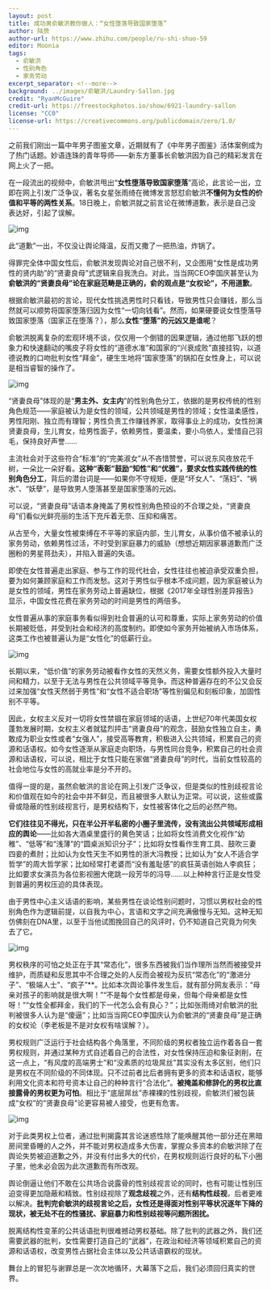 ```yaml
---
layout: post
title: 成功男俞敏洪教你做人：“女性堕落导致国家堕落”
author: 陆贽
author-url: https://www.zhihu.com/people/ru-shi-shuo-59
editor: Moonia
tags:
  - 俞敏洪
  - 性别角色
  - 家务劳动
excerpt_separator: <!--more-->
background: ../images/俞敏洪/Laundry-Sallon.jpg
credit: "RyanMcGuire"
credit-url: https://freestockphotos.io/show/6921-laundry-sallon
license: "CC0"
license-url: https://creativecommons.org/publicdomain/zero/1.0/
---
```


之前我们刚出一篇中年男子图鉴文章，近期就有了《中年男子图鉴》活体案例成为了热门话题。妙语连珠的青年导师——新东方董事长俞敏洪因为自己的精彩发言在网上火了一把。

<!--more-->

在一段流出的视频中，俞敏洪甩出“**女性堕落导致国家堕落**”高论，此言论一出，立即在网上引发广泛争议，著名女星张雨绮在微博发言怒怼俞敏洪**不懂何为女性的价值和平等的两性关系**。18日晚上，俞敏洪就之前言论在微博道歉，表示是自己没表达好，引起了误解。



<img class="img-fluid" src="../images/俞敏洪/1bccea0727cf952163d938a6b32718ab-sz_233957.png" alt="img">



此“道歉”一出，不仅没让舆论降温，反而又撒了一把热油，炸锅了。



得罪完全体中国女性后，俞敏洪发现舆论对自己很不利，又企图用“女性是成功男性的贤内助”的“贤妻良母”式逻辑来自我洗白。对此，当当网CEO李国庆甚至认为**俞敏洪的“贤妻良母”论在家庭范畴是正确的，俞的观点是“女权论”，不用道歉**。



根据俞敏洪最初的言论，现代女性挑选男性时只看钱，导致男性只会赚钱，那么当然就可以顺势将国家堕落归因为女性“一切向钱看”。然而，如果硬要说女性堕落导致国家堕落（国家正在堕落？），那么**女性“堕落”的元凶又是谁呢**？

俞敏洪脱离复杂的宏观环境不谈，仅仅用一个倒错的因果逻辑，通过他那飞跃的想象力和快速翻动的嘴皮子将女性的“道德水准”和国家的“兴衰成败”直接挂钩，以道德说教的口吻批判女性“拜金”，硬生生地将“国家堕落”的锅扣在女性身上，可以说是相当睿智的操作了。



<img class="img-fluid" src="../images/俞敏洪/667e58797a3d5c616c1d32ca82563899-sz_383446.jpg" alt="img">



“贤妻良母”体现的是“**男主外、女主内**”的性别角色分工，依据的是男权传统的性别角色规范——家庭被认为是女性的领域，公共领域是男性的领域；女性温柔感性，男性阳刚、独立而有理智；男性负责工作赚钱养家，取得事业上的成功，女性扮演贤妻良母，生儿育女，给男性面子，依赖男性，要温柔，要小鸟依人，爱惜自己羽毛，保持良好声誉……

主流社会对于这些符合“标准”的“完美淑女”从不吝惜赞誉，可以说东风夜放花千树，一朵比一朵好看。**这种“表彰”鼓励“知性”和“优雅”，要求女性实践传统的性别角色分工**，背后的潜台词是——如果你不守规矩，便是“坏女人”、“荡妇”、“祸水”、“妖孽”，是导致男人堕落甚至是国家堕落的元凶。

可以说，“贤妻良母”话语本身掩盖了男权性别角色预设的不合理之处，“贤妻良母”们看似光鲜亮丽的生活下充斥着无奈、压抑和痛苦。

从古至今，大量女性被束缚在不平等的家庭内部，生儿育女，从事价值不被承认的家务劳动，依赖男性过活，不时受到家庭暴力的威胁（想想近期因家暴道歉而广泛圈粉的男星蒋劲夫），并陷入普遍的失语。

即使在女性普遍走出家庭、参与工作的现代社会，女性往往也被迫承受双重负担，要为如何兼顾家庭和工作而发愁。这对于男性似乎根本不成问题，因为家庭被认为是女性的领域，男性在家务劳动上普遍缺位，根据《2017年全球性别差异报告》显示，中国女性花费在家务劳动的时间是男性的两倍多。

女性普遍从事的家庭事务看似得到社会普遍的认可和尊重，实际上家务劳动的价值长期被贬低，并受到社会和经济的高度制约。即使如今家务开始被纳入市场体系，这类工作也被普遍认为是“女性化”的低薪行业。



<img class="img-fluid" src="../images/俞敏洪/60c05003418bea6a34a9fc6ae67318fd-sz_316707.jpg" alt="img">





长期以来，“低价值”的家务劳动被看作女性的天然义务，需要女性额外投入大量时间和精力，以至于无法与男性在公共领域平等竞争。而这种普遍存在的不公又会反过来加强“女性天然弱于男性”和“女性不适合职场”等性别偏见和刻板印象，加固性别不平等。

因此，女权主义反对一切将女性禁锢在家庭领域的话语，上世纪70年代美国女权蓬勃发展时期，女权主义者就猛烈抨击“贤妻良母”的观念，鼓励女性独立自主，勇敢成为职业女性或者“女强人”，接受高等教育，积极进入公共领域，积累自己的资源和话语权。如今女性逐渐从家庭走向职场，与男性同台竞争，积累自己的社会资源和话语权，可以说，相比于女性只能在家做“贤妻良母”的时代，当前女性较高的社会地位与女性的高就业率是分不开的。

值得一提的是，虽然俞敏洪的言论在网上引发广泛争议，但是类似的性别歧视言论和价值观在如今的社会中并不鲜见，而且被很多人默认为正常。可以说，这些或露骨或隐蔽的性别歧视言行，是男权结构下，女性被客体化之后的必然产物。

**它们往往见不得光，只在半公开半私密的小圈子里流传，没有流出公共领域形成相应的舆论**——比如各大酒桌里盛行的黄色笑话；比如将女性消费文化视作“幼稚”、“低等”和“浅薄”的“圆桌派知识分子”；比如将女性看作生育工具、鼓吹三妻四妾的煮肘；比如认为女性天生不如男性的浙大冯教授；比如认为“女人不适合学哲学”的周大哲学家；比如经常打老婆而“没有羞耻感”的疯狂英语创始人李疯狂；比如要求女演员为各位影视圈大佬跳一段芳华的冯导……以上种种言行正是女性受到普遍的男权压迫的具体表现。

由于男性中心主义话语的影响，某些男性在谈论性别问题时，习惯以男权社会的性别角色作为逻辑前提，以自我为中心，言语和文字之间充满傲慢与无知。这种无知仿佛刻在DNA里，以至于当他试图挽回自己的风评时，仍不知道自己究竟为何失去了它。



<img class="img-fluid" src="../images/俞敏洪/0bb621fa04cae63dc8f0d80ba2d92040-sz_222241.png" alt="img">



男权秩序的可怕之处正在于其“常态化”，很多东西被我们当作理所当然而被接受并维护，而质疑和反思其中不合理之处的人反而会被视为反抗“常态化”的“激进分子”、“极端人士”、“疯子”**。比如本次舆论事件发生后，就有部分网友表示：“母亲对孩子的影响就是很大啊！”“不是每个女性都是母亲，但每个母亲都是女性呀！”“女性全都拜金，我们的下一代怎么会有良心？”；比如张雨绮对俞敏洪的批判被很多人认为是“傻逼”；比如当当网CEO李国庆认为俞敏洪的“贤妻良母”是正确的女权论（李老板是不是对女权有啥误解？）。

男权规则广泛运行于社会结构各个角落里，不同阶级的男权者独立运作着各自一套男权规则，并通过某种方式自述着自己的合法性，对女性保持压迫和象征剥削，在这一点上，“有风度的高端男士”和“没素质的垃圾屌丝”其实没有太多区别，他们只是男权在不同阶级的不同体现。只不过前者比后者拥有更多的资本和话语权，能够利用文化资本和符号资本让自己的种种言行“合法化”。**被掩盖和修辞化的男权比直接露骨的男权更为可怕**。相比于“底层屌丝”赤裸裸的性别歧视，俞敏洪们被包装成“女权”的“贤妻良母”论更容易被人接受，也更有危害。



<img class="img-fluid" src="../images/俞敏洪/1e614ddd9cb0b34bfe48af03fbead171-sz_215807.jpg" alt="img">



对于此类男权上位者，通过批判揭露其言论迷惑性除了能唤醒其他一部分还在黑暗房间里昏睡的人之外，并不能对男权造成多大伤害，掌握众多资本的俞敏洪除了在舆论失势被迫道歉之外，并没有付出多大的代价，在男权规则运行良好的私下小圈子里，他未必会因为此次道歉而有所改观。

舆论倒逼让他们不敢在公共场合说露骨的性别歧视言论的同时，也有可能让性别压迫变得更加隐蔽和精致。性别歧视除了**观念歧视**之外，还有**结构性歧视**，后者更难以解决。**批判完俞敏洪的歧视言论之后，女性还是得面对性别平等状况逐年下降的现状，被无处不在的性骚扰、家庭暴力和性别歧视等问题所困扰。**

脱离结构性变革的公共话语批判很难撼动男权基础。除了批判的武器之外，我们还需要武器的批判，女性需要打造自己的“武器”，在政治和经济等领域积累自己的资源和话语权，改变男性占据社会主体以及公共话语霸权的现状。

舞台上的冒犯与谢罪总是一次次地循环，大幕落下之后，我们必须回归真实的世界。